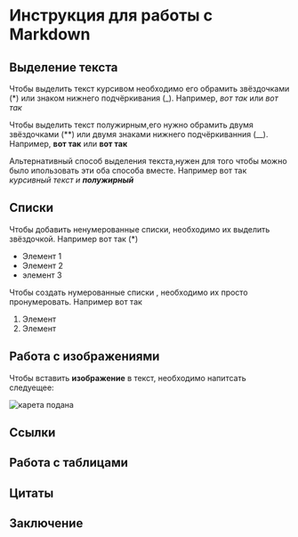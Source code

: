 # Инструкция для работы с Markdown

## Выделение текста

Чтобы выделить текст курсивом необходимо его обрамить звёздочками (*) или знаком нижнего подчёркивания (_). Например, *вот так* или _вот так_

Чтобы выделить текст полужирным,его нужно обрамить двумя звёздочками (**) или двумя знаками нижнего подчёркиванния (__). Например, **вот так** или __вот так__

Альтернативный способ выделения текста,нужен для того чтобы можно было ипользовать эти оба способа вместе. Например вот так _курсивный текст и **полужирный**_

## Списки

Чтобы добавить ненумерованные списки, необходимо их выделить звёздочкой. Например вот так (*)
* Элемент 1
* Элемент 2
* элемент 3

Чтобы создать нумерованные списки , необходимо их просто пронумеровать. Например вот так  
1. Элемент
2. Элемент

## Работа с изображениями

Чтобы вставить **изображение** в текст, необходимо напитсать следуещее:

![карета подана](kareta.jpg)


## Ссылки

## Работа с таблицами

## Цитаты

## Заключение 